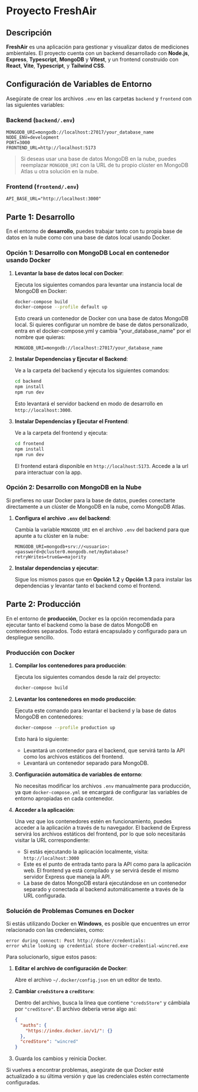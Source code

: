 # Proyecto FreshAir

## Descripción

**FreshAir** es una aplicación para gestionar y visualizar datos de mediciones ambientales. El proyecto cuenta con un backend desarrollado con **Node.js**, **Express**, **Typescript**, **MongoDB** y **Vitest**, y un frontend construido con **React**, **Vite**, **Typescript**, y **Tailwind CSS**.

## Configuración de Variables de Entorno

Asegúrate de crear los archivos `.env` en las carpetas `backend` y `frontend` con las siguientes variables:

### Backend (`backend/.env`)

```plaintext
MONGODB_URI=mongodb://localhost:27017/your_database_name
NODE_ENV=development
PORT=3000
FRONTEND_URL=http://localhost:5173
```

> Si deseas usar una base de datos MongoDB en la nube, puedes reemplazar `MONGODB_URI` con la URL de tu propio clúster en MongoDB Atlas u otra solución en la nube.

### Frontend (`frontend/.env`)

```plaintext
API_BASE_URL="http://localhost:3000"
```

## Parte 1: Desarrollo

En el entorno de **desarrollo**, puedes trabajar tanto con tu propia base de datos en la nube como con una base de datos local usando Docker.

### Opción 1: Desarrollo con MongoDB Local en contenedor usando Docker

1. **Levantar la base de datos local con Docker**:

   Ejecuta los siguientes comandos para levantar una instancia local de MongoDB en Docker:

   ```bash
   docker-compose build
   docker-compose --profile default up
   ```

   Esto creará un contenedor de Docker con una base de datos MongoDB local. Si quieres configurar un nombre de base de datos personalizado, entra en el docker-compose.yml y cambia "your_database_name" por el nombre que quieras:

   ```plaintext
   MONGODB_URI=mongodb://localhost:27017/your_database_name
   ```

2. **Instalar Dependencias y Ejecutar el Backend**:

   Ve a la carpeta del backend y ejecuta los siguientes comandos:

   ```bash
   cd backend
   npm install
   npm run dev
   ```

   Esto levantará el servidor backend en modo de desarrollo en `http://localhost:3000`.

3. **Instalar Dependencias y Ejecutar el Frontend**:

   Ve a la carpeta del frontend y ejecuta:

   ```bash
   cd frontend
   npm install
   npm run dev
   ```

   El frontend estará disponible en `http://localhost:5173`.
   Accede a la url para interactuar con la app.

### Opción 2: Desarrollo con MongoDB en la Nube

Si prefieres no usar Docker para la base de datos, puedes conectarte directamente a un clúster de MongoDB en la nube, como MongoDB Atlas.

1. **Configura el archivo `.env` del backend**:

   Cambia la variable `MONGODB_URI` en el archivo `.env` del backend para que apunte a tu clúster en la nube:

   ```plaintext
   MONGODB_URI=mongodb+srv://<usuario>:<password>@cluster0.mongodb.net/myDatabase?retryWrites=true&w=majority
   ```

2. **Instalar dependencias y ejecutar**:

   Sigue los mismos pasos que en **Opción 1.2** y **Opción 1.3** para instalar las dependencias y levantar tanto el backend como el frontend.

## Parte 2: Producción

En el entorno de **producción**, Docker es la opción recomendada para ejecutar tanto el backend como la base de datos MongoDB en contenedores separados. Todo estará encapsulado y configurado para un despliegue sencillo.

### Producción con Docker

1. **Compilar los contenedores para producción**:

   Ejecuta los siguientes comandos desde la raíz del proyecto:

   ```bash
   docker-compose build
   ```

2. **Levantar los contenedores en modo producción**:

   Ejecuta este comando para levantar el backend y la base de datos MongoDB en contenedores:

   ```bash
   docker-compose --profile production up
   ```

   Esto hará lo siguiente:

   - Levantará un contenedor para el backend, que servirá tanto la API como los archivos estáticos del frontend.
   - Levantará un contenedor separado para MongoDB.

3. **Configuración automática de variables de entorno**:

   No necesitas modificar los archivos `.env` manualmente para producción, ya que `docker-compose.yml` se encargará de configurar las variables de entorno apropiadas en cada contenedor.

4. **Acceder a la aplicación**:

   Una vez que los contenedores estén en funcionamiento, puedes acceder a la aplicación a través de tu navegador. El backend de Express servirá los archivos estáticos del frontend, por lo que solo necesitarás visitar la URL correspondiente:

   - Si estás ejecutando la aplicación localmente, visita: `http://localhost:3000`
   - Este es el punto de entrada tanto para la API como para la aplicación web. El frontend ya está compilado y se servirá desde el mismo servidor Express que maneja la API.
   - La base de datos MongoDB estará ejecutándose en un contenedor separado y conectada al backend automáticamente a través de la URL configurada.

### Solución de Problemas Comunes en Docker

Si estás utilizando Docker en **Windows**, es posible que encuentres un error relacionado con las credenciales, como:

```plaintext
error during connect: Post http://docker/credentials:
error while looking up credential store docker-credential-wincred.exe
```

Para solucionarlo, sigue estos pasos:

1. **Editar el archivo de configuración de Docker**:

   Abre el archivo `~/.docker/config.json` en un editor de texto.

2. **Cambiar `credsStore` a `credStore`**:

   Dentro del archivo, busca la línea que contiene `"credsStore"` y cámbiala por `"credStore"`. El archivo debería verse algo así:

   ```json
   {
     "auths": {
       "https://index.docker.io/v1/": {}
     },
     "credStore": "wincred"
   }
   ```

3. Guarda los cambios y reinicia Docker.

Si vuelves a encontrar problemas, asegúrate de que Docker esté actualizado a su última versión y que las credenciales estén correctamente configuradas.

